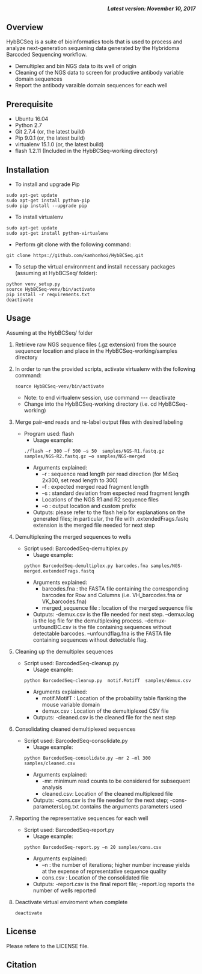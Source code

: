 <h5 align="right">
Latest version: November 10, 2017
</h5>

## Overview

HybBCSeq is a suite of bioinformatics tools that is used to process and analyze next-generation sequening data generated by the Hybridoma Barcoded Sequencing workflow.

- Demultiplex and bin NGS data to its well of origin
- Cleaning of the NGS data to screen for productive antibody variable domain sequences
- Report the antibody varaible domain sequences for each well

## Prerequisite

- Ubuntu 16.04
- Python 2.7
- Git 2.7.4 (or, the latest build)
- Pip 9.0.1 (or, the latest build)
- virtualenv 15.1.0 (or, the latest build)
- flash 1.2.11 (Included in the HybBCSeq-working directory)

## Installation
- To install and upgrade Pip
```
sudo apt-get update
sudo apt-get install python-pip
sudo pip install --upgrade pip
```
- To install virtualenv
```
sudo apt-get update
sudo apt-get install python-virtualenv
```
- Perform git clone with the following command:
```
git clone https://github.com/kamhonhoi/HybBCSeq.git
```
- To setup the virtual environment and install necessary packages (assuming at HybBCSeq/ folder):
```
python venv_setup.py
source HybBCSeq-venv/bin/activate
pip install -r requirements.txt
deactivate
```

## Usage
Assuming at the HybBCSeq/ folder
1.  Retrieve raw NGS sequence files (.gz extension) from the source sequencer location and place in the HybBCSeq-working/samples directory

2.  In order to run the provided scripts, activate virtualenv with the following command:
      ```
      source HybBCSeq-venv/bin/activate
      ```
    - Note: to end virtualenv session, use command --- deactivate
    - Change into the HybBCSeq-working directory (i.e. cd HybBCSeq-working)

3. Merge pair-end reads and re-label output files with desired labeling 
   - Program used: flash
     - Usage example:
     ```
     ./flash –r 300 –f 500 –s 50  samples/NGS-R1.fastq.gz samples/NGS-R2.fastq.gz –o samples/NGS-merged
     ```
     - Arguments explained:
       -	–r : sequence read length per read direction (for MiSeq 2x300, set read length to 300)
       -	–f : expected merged read fragment length
       -	–s : standard deviation from expected read fragment length
       -	Locations of the NGS R1 and R2 sequence files
       -	–o : output location and custom prefix
     - Outputs: please refer to the flash help for explanations on the generated files; in particular, the file with .extendedFrags.fastq extension is the merged file needed for next step 
 
4. Demultiplexing the merged sequences to wells
   - Script used: BarcodedSeq-demultiplex.py
     - Usage example:
     ```
     python BarcodedSeq-demultiplex.py barcodes.fna samples/NGS-merged.extendedFrags.fastq
     ```
     - Arguments explained:
       -	barcodes.fna : the FASTA file containing the corresponding barcodes for Row and Columns (i.e. VH_barcodes.fna or VK_barcodes.fna)
       -	merged_sequence file : location of the merged sequence file
     - Outputs: -demux.csv is the file needed for next step. –demux.log is the log file for the demultiplexing process. –demux-unfoundBC.csv is the file containing sequences without detectable barcodes. –unfoundflag.fna is the FASTA file containing sequences without detectable flag.
       
5. Cleaning up the demultiplex sequences
   - Script used: BarcodedSeq-cleanup.py
     - Usage example:
     ```
     python BarcodedSeq-cleanup.py  motif.MotifT  samples/demux.csv
     ```
     - Arguments explained:
       -    motif.MotifT : Location of the probability table flanking the mouse variable domain
       -	demux.csv : Location of the demultiplexed CSV file
     - Outputs: -cleaned.csv is the cleaned file for the next step

6. Consolidating cleaned demultiplexed sequences
   - Script used: BarcodedSeq-consolidate.py
     - Usage example:
     ```
     python BarcodedSeq-consolidate.py –mr 2 –ml 300 samples/cleaned.csv
     ```
     - Arguments explained:
       -	-mr: minimum read counts to be considered for subsequent analysis
       -	cleaned.csv: Location of the cleaned multiplexed file
     - Outputs: -cons.csv is the file needed for the next step; -cons-parametersLog.txt contains the arguments parameters used

7. Reporting the representative sequences for each well
   - Script used: BarcodedSeq-report.py
     - Usage example:
     ```
     python BarcodedSeq-report.py –n 20 samples/cons.csv
     ```
     - Arguments explained:
       -	–n : the number of iterations; higher number increase yields at the expense of representative sequence quality
       -	cons.csv : Location of the consolidated file
     - Outputs: -report.csv is the final report file; -report.log reports the number of wells reported

8. Deactivate virtual enviroment when complete
     ```
     deactivate
     ```

## License
Please refere to the LICENSE file.

## Citation
